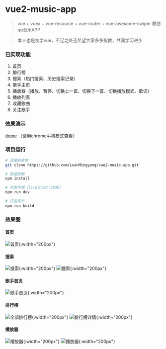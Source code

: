 # vue2-music-app

> vue + vuex + vue-resource + vue-router + vue-awesome-swiper 模仿qq音乐APP

> 本人也是初学vue，不足之处还希望大家多多指教，共同学习进步

### 已实现功能
1. 首页
2. 排行榜
3. 搜索（热门搜索、历史搜索记录）
4. 歌手主页
5. 播放器（播放、暂停、切换上一首、切换下一首、切换播放模式、歌词）
6. 播放列表
7. 收藏歌曲
8. 关注歌手

### 效果演示

[dome](https://luanmingyang.github.io/vue2-music-app/dist/index.html) （请用chrome手机模式查看）

### 项目运行

``` bash
# 克隆到本地
git clone https://github.com/LuanMingyang/vue2-music-app.git

# 安装依赖
npm install

# 开发环境（localhost:3030）
npm run dev

# 打包发布
npm run build
```

### 效果图

#### 首页

![首页](https://github.com/LuanMingyang/vue2-music-app/raw/master/preview/musicHall.png){:width="200px"}

#### 搜索

![搜索](https://github.com/LuanMingyang/vue2-music-app/raw/master/preview/search2.png){:width="200px"}
![搜索](https://github.com/LuanMingyang/vue2-music-app/raw/master/preview/search.png){:width="200px"}

#### 歌手首页

![歌手首页](https://github.com/LuanMingyang/vue2-music-app/raw/master/preview/singer.png){:width="200px"}

#### 排行榜

![全部排行榜](https://github.com/LuanMingyang/vue2-music-app/raw/master/preview/rank.png){:width="200px"}
![排行榜详情](https://github.com/LuanMingyang/vue2-music-app/raw/master/preview/rank2.png){:width="200px"}

#### 播放器

![播放器](https://github.com/LuanMingyang/vue2-music-app/raw/master/preview/player.png){:width="200px"}
![播放器](https://github.com/LuanMingyang/vue2-music-app/raw/master/preview/playlist.png){:width="200px"}